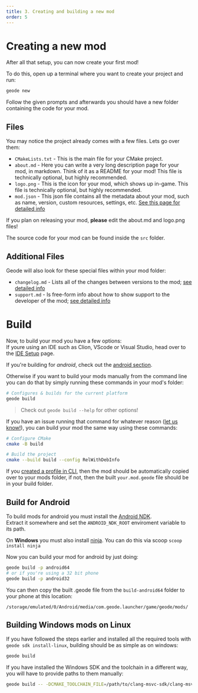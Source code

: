 ```yaml
---
title: 3. Creating and building a new mod
order: 5
---
```


# Creating a new mod
After all that setup, you can now create your first mod!

To do this, open up a terminal where you want to create your project and run:
```bash
geode new
```
Follow the given prompts and afterwards you should have a new folder containing the code for your mod.

## Files

You may notice the project already comes with a few files. Lets go over them:
- `CMakeLists.txt` - This is the main file for your CMake project.
- `about.md` - Here you can write a very long description page for your mod, in markdown. Think of it as a README for your mod! This file is technically optional, but highly recommended.
- `logo.png` - This is the icon for your mod, which shows up in-game. This file is technically optional, but highly recommended.
- `mod.json` - This json file contains all the metadata about your mod, such as name, version, custom resources, settings, etc. [See this page for detailed info](/mods/configuring)

If you plan on releasing your mod, **please** edit the about.md and logo.png files!

The source code for your mod can be found inside the `src` folder.

## Additional Files
Geode will also look for these special files within your mod folder:
- `changelog.md` - Lists all of the changes between versions to the mod; [see detailed info](/mods/md-files)
- `support.md` - Is free-form info about how to show support to the developer of the mod; [see detailed info](/mods/md-files)

# Build
Now, to build your mod you have a few options: \
If youre using an IDE such as Clion, VScode or Visual Studio, head over to the [IDE Setup](/getting-started/ide-setup) page.

If you're building for *android*, check out the [android section](#build-for-android).

Otherwise if you want to build your mods manually from the command line you can do that by simply running these commands in your mod's folder:
```bash
# Configures & builds for the current platform
geode build
```
> Check out `geode build --help` for other options!

If you have an issue running that command for whatever reason ([let us know!](https://github.com/geode-sdk/cli/issues)), you can build your mod the same way using these commands:
```bash
# Configure CMake
cmake -B build

# Build the project
cmake --build build --config RelWithDebInfo
```

If you [created a profile in CLI](/getting-started/geode-cli), then the mod should be automatically copied over to your mods folder, if not, then the built `your.mod.geode` file should be in your build folder.

## Build for Android

To build mods for android you must install the [Android NDK](https://developer.android.com/ndk/downloads). \
Extract it somewhere and set the `ANDROID_NDK_ROOT` enviroment variable to its path.

On **Windows** you must also install [ninja](https://github.com/ninja-build/ninja/releases). You can do this via scoop `scoop install ninja`

Now you can build your mod for android by just doing:
```bash
geode build -p android64
# or if you're using a 32 bit phone
geode build -p android32
```

You can then copy the built .geode file from the `build-android64` folder to your phone at this location:
```
/storage/emulated/0/Android/media/com.geode.launcher/game/geode/mods/
```

## Building Windows mods on Linux

If you have followed the steps earlier and installed all the required tools with `geode sdk install-linux`, building should be as simple as on windows:

```bash
geode build
```

If you have installed the Windows SDK and the toolchain in a different way, you will have to provide paths to them manually:

```bash
geode build -- -DCMAKE_TOOLCHAIN_FILE=/path/to/clang-msvc-sdk/clang-msvc.cmake -DSPLAT_DIR=/path/to/splat
```
